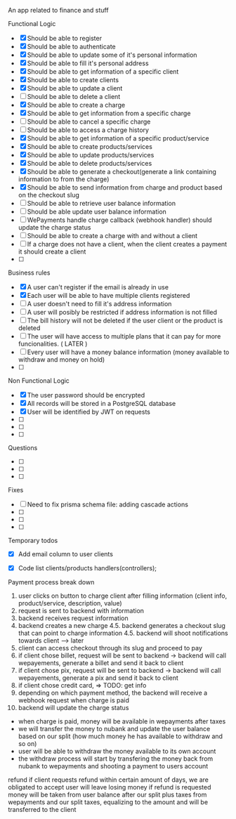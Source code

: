 An app related to finance and stuff

Functional Logic

- [x] Should be able to register
- [x] Should be able to authenticate
- [x] Should be able to update some of it's personal information
- [x] Should be able to fill it's personal address
- [x] Should be able to get information of a specific client
- [x] Should be able to create clients
- [x] Should be able to update a client
- [ ] Should be able to delete a client
- [x] Should be able to create a charge
- [x] Should be able to get information from a specific charge
- [ ] Should be able to cancel a specific charge
- [ ] Should be able to access a charge history
- [x] Should be able to get information of a specific product/service
- [x] Should be able to create products/services
- [x] Should be able to update products/services
- [x] Should be able to delete products/services
- [x] Should be able to generate a checkout(generate a link containing information to from the charge)
- [x] Should be able to send information from charge and product based on the checkout slug
- [ ] Should be able to retrieve user balance information
- [ ] Should be able update user balance information
- [ ] WePayments handle charge callback (webhook handler) should update the charge status
- [ ] Should be able to create a charge with and without a client
- [ ] If a charge does not have a client, when the client creates a payment it should create a client
- [ ] 

Business rules

- [x] A user can't register if the email is already in use
- [x] Each user will be able to have multiple clients registered
- [ ] A user doesn't need to fill it's address information
- [ ] A user will posibly be restricted if address information is not filled
- [ ] The bill history will not be deleted if the user client or the product is deleted
- [ ] The user will have access to multiple plans that it can pay for more funcionalities. ( LATER )
- [ ] Every user will have a money balance information (money available to withdraw and money on hold)
- [ ]

Non Functional Logic

- [x] The user password should be encrypted
- [x] All records will be stored in a PostgreSQL database
- [x] User will be identified by JWT on requests
- [ ]
- [ ]
- [ ]

Questions

- [ ]
- [ ]
- [ ]

Fixes

- [ ] Need to fix prisma schema file: adding cascade actions
- [ ]
- [ ]
- [ ]

Temporary todos

- [x] Add email column to user clients
- [x] Code list clients/products handlers(controllers);


Payment process break down
1. user clicks on button to charge client after filling information (client info, product/service, description, value)
2. request is sent to backend with information
3. backend receives request information
4. backend creates a new charge
4.5. backend generates a checkout slug that can point to charge information
4.5. backend will shoot notifications towards client --> later
5. client can access checkout through its slug and proceed to pay
6. if client chose billet, request will be sent to backend -> backend will call wepayements, generate a billet and send it back to client
6. if client chose pix, request will be sent to backend -> backend will call wepayements, generate a pix and send it back to client
6. if client chose credit card, => TODO: get info
7. depending on which payment method, the backend will receive a webhook request when charge is paid
8. backend will update the charge status

- when charge is paid, money will be available in wepayments after taxes
- we will transfer the money to nubank and update the user balance based on our split (how much money he has available to withdraw and so on)
- user will be able to withdraw the money available to its own account
- the withdraw process will start by transfering the money back from nubank to wepayments and shooting a payment to users account

refund
if client requests refund within certain amount of days, we are obligated to accept
user will leave losing money if refund is requested
money will be taken from user balance after our split plus taxes from wepayments and our split taxes, equalizing to the amount
and will be transferred to the client